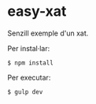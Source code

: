 # easy-xat

Senzill exemple d'un xat. 


Per instal·lar:
```
$ npm install
```
    
Per executar:
```
$ gulp dev
```
    